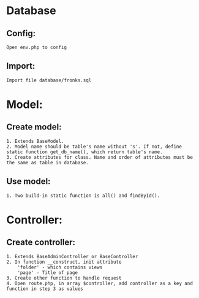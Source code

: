# Database
## Config:
    Open env.php to config
## Import:
    Import file database/fronks.sql
# Model:
## Create model:
    1. Extends BaseModel.
    2. Model name should be table's name without 's'. If not, define static function get_db_name(), which return table's name.
    3. Create attributes for class. Name and order of attributes must be the same as table in database.
## Use model:
    1. Two build-in static function is all() and findById().
# Controller:
## Create controller:
    1. Extends BaseAdminController or BaseController
    2. In function __construct, init attribute 
        'folder' - which contains views
        'page' - Title of page
    3. Create other function to handle request
    4. Open route.php, in array $controller, add controller as a key and function in step 3 as values